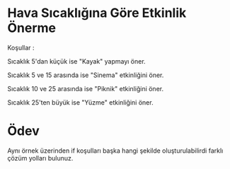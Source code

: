 # Hava Sıcaklığına Göre Etkinlik Önerme
Koşullar :

Sıcaklık 5'dan küçük ise "Kayak" yapmayı öner.

Sıcaklık 5 ve 15 arasında ise "Sinema" etkinliğini öner.

Sıcaklık 10 ve 25 arasında ise "Piknik" etkinliğini öner.

Sıcaklık 25'ten büyük ise "Yüzme" etkinliğini öner.


# Ödev

Aynı örnek üzerinden if koşulları başka hangi şekilde oluşturulabilirdi farklı çözüm yolları bulunuz.